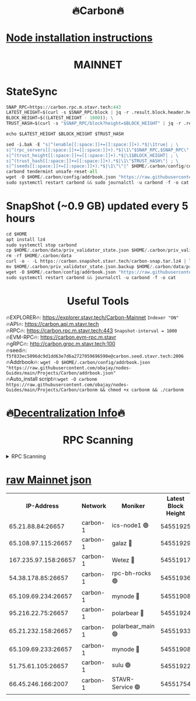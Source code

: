 <h1 align="center"> 🔥Carbon🔥</h1>

[Node installation instructions](https://github.com/obajay/nodes-Guides/tree/main/Projects/Carbon)
=
<h1 align="center"> MAINNET</h1>

# StateSync
```python
SNAP_RPC=https://carbon.rpc.m.stavr.tech:443
LATEST_HEIGHT=$(curl -s $SNAP_RPC/block | jq -r .result.block.header.height); \
BLOCK_HEIGHT=$((LATEST_HEIGHT - 1000)); \
TRUST_HASH=$(curl -s "$SNAP_RPC/block?height=$BLOCK_HEIGHT" | jq -r .result.block_id.hash)

echo $LATEST_HEIGHT $BLOCK_HEIGHT $TRUST_HASH

sed -i.bak -E "s|^(enable[[:space:]]+=[[:space:]]+).*$|\1true| ; \
s|^(rpc_servers[[:space:]]+=[[:space:]]+).*$|\1\"$SNAP_RPC,$SNAP_RPC\"| ; \
s|^(trust_height[[:space:]]+=[[:space:]]+).*$|\1$BLOCK_HEIGHT| ; \
s|^(trust_hash[[:space:]]+=[[:space:]]+).*$|\1\"$TRUST_HASH\"| ; \
s|^(seeds[[:space:]]+=[[:space:]]+).*$|\1\"\"|" $HOME/.carbon/config/config.toml
carbond tendermint unsafe-reset-all
wget -O $HOME/.carbon/config/addrbook.json "https://raw.githubusercontent.com/obajay/nodes-Guides/main/Projects/Carbon/addrbook.json"
sudo systemctl restart carbond && sudo journalctl -u carbond -f -o cat
```
# SnapShot (~0.9 GB) updated every 5 hours
```python
cd $HOME
apt install lz4
sudo systemctl stop carbond
cp $HOME/.carbon/data/priv_validator_state.json $HOME/.carbon/priv_validator_state.json.backup
rm -rf $HOME/.carbon/data
curl -o - -L https://carbon.snapshot.stavr.tech/carbon-snap.tar.lz4 | lz4 -c -d - | tar -x -C $HOME/.carbon --strip-components 2
mv $HOME/.carbon/priv_validator_state.json.backup $HOME/.carbon/data/priv_validator_state.json
wget -O $HOME/.carbon/config/addrbook.json "https://raw.githubusercontent.com/obajay/nodes-Guides/main/Projects/Carbon/addrbook.json"
sudo systemctl restart carbond && journalctl -u carbond -f -o cat
```

 <h1 align="center"> Useful Tools</h1>

🔥EXPLORER🔥:     https://explorer.stavr.tech/Carbon-Mainnet        `Indexer "ON"` \
🔥API🔥:          https://carbon.api.m.stavr.tech \
🔥RPC🔥:          https://carbon.rpc.m.stavr.tech:443              `Snapshot-interval = 1000` \
🔥EVM-RPC🔥:      https://carbon.evm-rpc.m.stavr \
🔥gRPC🔥:         http://carbon.grpc.m.stavr.tech:100 \
🔥seed🔥:      `f5f833ec5096dc9d1dd63e7d6a2727059696590e@carbon.seed.stavr.tech:2006` \
🔥Addrbook🔥:  `wget -O $HOME/.carbon/config/addrbook.json "https://raw.githubusercontent.com/obajay/nodes-Guides/main/Projects/Carbon/addrbook.json"` \
🔥Auto_install script🔥:`wget -O carbonm https://raw.githubusercontent.com/obajay/nodes-Guides/main/Projects/Carbon/carbonm && chmod +x carbonm && ./carbonm`

🔥[Decentralization Info](https://github.com/obajay/StateSync-snapshots/tree/main/Projects/Carbon/Decentralization)🔥
=
<h1 align="center"> RPC Scanning</h1>

<details>
<summary>RPC Scanning</summary>

<h2 align="center"> We scan nodes in real time every 4 hours. And we provide the final result of RPC endpoints.
We cannot influence the operation of these nodes in any way. </h2>


```python
If Voting Power is higher than 0 --> then the Node is a validator of the network and may be subject to attack and be a potential threat to the chain.
```
```python
We marked such validators with a red symbol
```

</details>

[raw Mainnet json](https://rpc-check.carbonm.stavr.tech/carbonm/rpc-carbonm-result.json)
=


<table><tr><th>IP-Address</th><th>Network</th><th>Moniker</th><th>Latest Block Height</th><th>Earliest Block Height</th><th>Catching Up</th><th>Tx Index</th><th>Voting Power</th><th>Scan Time</th></tr><tr><td>65.21.88.84:26657</td><td>carbon-1</td><td>ics-node1 🟢</td><td>54551925</td><td>21164241</td><td>False</td><td>off</td><td>0</td><td>2024-03-06T21:41:00.644194516UTC</td></tr><tr><td>65.108.97.115:26657</td><td>carbon-1</td><td>galaz 🔴</td><td>54551929</td><td>47374001</td><td>False</td><td>on</td><td>10576415469</td><td>2024-03-06T21:41:13.184126341UTC</td></tr><tr><td>167.235.97.158:26657</td><td>carbon-1</td><td>Wetez 🔴</td><td>54551917</td><td>48067570</td><td>False</td><td>on</td><td>1365337746</td><td>2024-03-06T21:40:40.813682037UTC</td></tr><tr><td>54.38.178.85:26657</td><td>carbon-1</td><td>rpc-bh-rocks 🟢</td><td>54551936</td><td>53130001</td><td>False</td><td>on</td><td>0</td><td>2024-03-06T21:41:25.952389194UTC</td></tr><tr><td>65.109.69.234:26657</td><td>carbon-1</td><td>mynode 🔴</td><td>54551908</td><td>53160001</td><td>False</td><td>off</td><td>13017128075</td><td>2024-03-06T21:40:24.097393099UTC</td></tr><tr><td>95.216.22.75:26657</td><td>carbon-1</td><td>polarbear 🔴</td><td>54551924</td><td>54283001</td><td>False</td><td>on</td><td>10277765599</td><td>2024-03-06T21:40:58.285477106UTC</td></tr><tr><td>65.21.232.158:26657</td><td>carbon-1</td><td>polarbear_main 🟢</td><td>54551933</td><td>54286001</td><td>False</td><td>off</td><td>0</td><td>2024-03-06T21:41:19.576262043UTC</td></tr><tr><td>65.109.69.233:26657</td><td>carbon-1</td><td>mynode 🔴</td><td>54551908</td><td>54380001</td><td>False</td><td>off</td><td>9303870172</td><td>2024-03-06T21:40:23.771901292UTC</td></tr><tr><td>51.75.61.105:26657</td><td>carbon-1</td><td>sulu 🟢</td><td>54551922</td><td>54542001</td><td>False</td><td>off</td><td>0</td><td>2024-03-06T21:40:51.873609349UTC</td></tr><tr><td>66.45.246.166:2007</td><td>carbon-1</td><td>STAVR-Service 🟢</td><td>54551754</td><td>54548001</td><td>False</td><td>on</td><td>0</td><td>2024-03-06T21:40:49.529824651UTC</td></tr></table>
